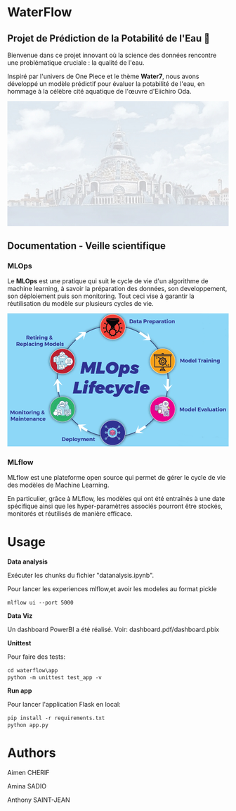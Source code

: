# WaterFlow
## Projet de Prédiction de la Potabilité de l'Eau 🌊

Bienvenue dans ce projet innovant où la science des données rencontre une problématique cruciale : la qualité de l'eau.

 Inspiré par l'univers de One Piece et le thème <b>Water7</b>, nous avons développé un modèle prédictif pour évaluer la potabilité de l'eau, en hommage à la célèbre cité aquatique de l'œuvre d'Eiichiro Oda.

![alt water7](app/static/images/fond.jpg)


## Documentation - Veille scientifique

### MLOps

Le <b>MLOps</b> est une pratique qui suit le cycle de vie d'un algorithme de machine learning, à savoir la préparation des données, son developpement, son déploiement puis son monitoring.
Tout ceci vise à garantir la réutilisation du modèle sur plusieurs cycles de vie.

![alt mlops](Images/mlops_cycle.PNG)

### MLflow

MLflow est une plateforme open source qui permet de gérer le cycle de vie des modèles de Machine Learning.

En particulier, grâce à MLflow, les modèles qui ont été entraînés à une date spécifique ainsi que les hyper-paramètres associés pourront être stockés, monitorés et réutilisés de manière efficace.


# Usage

**Data analysis**

Exécuter les chunks du fichier "datanalysis.ipynb".

Pour lancer les experiences mlflow,et avoir les modeles au format pickle

```
mlflow ui --port 5000
```

**Data Viz**

Un dashboard PowerBI a été réalisé. Voir: dashboard.pdf/dashboard.pbix

**Unittest**

Pour faire des tests:

```
cd waterflow\app
python -m unittest test_app -v
```
**Run app**

Pour lancer l'application Flask en local:

```
pip install -r requirements.txt
python app.py
```


# Authors

Aimen CHERIF

Amina SADIO

Anthony SAINT-JEAN